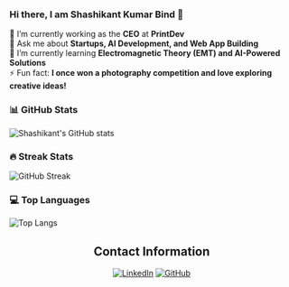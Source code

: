 ### Hi there, I am Shashikant Kumar Bind 👋  

🔭 I’m currently working as the **CEO** at **PrintDev**  
💬 Ask me about **Startups, AI Development, and Web App Building**  
🌱 I’m currently learning **Electromagnetic Theory (EMT) and AI-Powered Solutions**   
⚡ Fun fact: **I once won a photography competition and love exploring creative ideas!**  

### 📊 GitHub Stats  
![Shashikant's GitHub stats](https://github-readme-stats.vercel.app/api?username=stechbindra2&show_icons=true&theme=radical)  

### 🔥 Streak Stats  
![GitHub Streak](https://github-readme-streak-stats.herokuapp.com/?user=stechbindra2&theme=radical)  

### 💻 Top Languages  
![Top Langs](https://github-readme-stats.vercel.app/api/top-langs/?username=stechbindra2&layout=compact&theme=radical)  



<div align="center">

## Contact Information

[![LinkedIn](https://img.shields.io/badge/LinkedIn-Shashikant_Kumar_Bind-0077B5?style=flat&logo=linkedin)](https://www.linkedin.com/in/shashikant-kumar-bind-20a25b2a7/)
[![GitHub](https://img.shields.io/badge/GitHub-Profile-181717?style=flat&logo=github)](https://github.com/yourusername)

</div>
